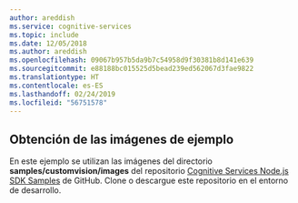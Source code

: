 ```yaml
---
author: areddish
ms.service: cognitive-services
ms.topic: include
ms.date: 12/05/2018
ms.author: areddish
ms.openlocfilehash: 09067b957b5da9b7c54958d9f30381b8d141e639
ms.sourcegitcommit: e88188bc015525d5bead239ed562067d3fae9822
ms.translationtype: HT
ms.contentlocale: es-ES
ms.lasthandoff: 02/24/2019
ms.locfileid: "56751578"
---
```

## <a name="get-the-sample-images"></a>Obtención de las imágenes de ejemplo

En este ejemplo se utilizan las imágenes del directorio **samples/customvision/images** del repositorio [Cognitive Services Node.js SDK Samples](https://github.com/Azure-Samples/cognitive-services-node-sdk-samples/tree/master/Samples/customvision/images) de GitHub. Clone o descargue este repositorio en el entorno de desarrollo.
